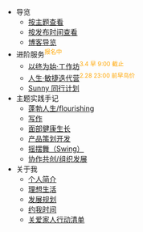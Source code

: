 


- 导览
  - [按主题查看](_sidebar.md)
  - [按发布时间查看](index_update.md)
  - [博客导览](/)
- 进阶服务<sup style="color:orange;">报名中</sup>
    - [以终为始·工作坊](flourish/f_grow?id=workshop)<sup style="color:orange;">3.4 早 9:00 截止</sup>
    - [人生·敏捷迭代营](flourish/f_grow.md)<sup style="color:orange;">2.28 23:00 前早鸟价</sup>
    - [Sunny 同行计划](http://ishanshan.mikecrm.com/CBUuXFu)<sup style="color:orange;"></sup>
- 主题实践手记
  - [蓬勃人生/flourishing](cmty/README.md)
  - [写作](wr/)
  - [面部健康生长](selfedu/RevFacialGrowth.md)   
  - [产品策划开发](devpdt/)
  - [摇摆舞（Swing）](swing/)   
  - [协作共创/组织发展](https://github.com/ishanshan/CollaborationGuide4Shaper)
- 关于我
  - [个人简介](about/)
  - [理想生活](about/idealife.md)
  - [发展规划](about/plan_lifedev.md)
  - [约我时间](about/booking.md)
  - [关爱家人行动清单](family/TipsCare4Parents.md)
